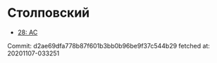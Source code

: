 # Столповский
- [28: AC](28.md)

Commit: d2ae69dfa778b87f601b3bb0b96be9f37c544b29
 fetched at: 20201107-033251
